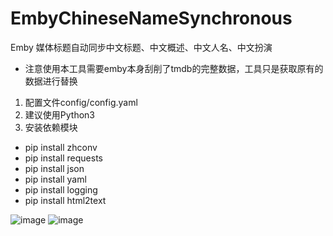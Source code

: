 # EmbyChineseNameSynchronous
Emby 媒体标题自动同步中文标题、中文概述、中文人名、中文扮演


*  注意使用本工具需要emby本身刮削了tmdb的完整数据，工具只是获取原有的数据进行替换
1. 配置文件config/config.yaml
2. 建议使用Python3
3. 安装依赖模块
*  pip install zhconv
*  pip install requests
*  pip install json
*  pip install yaml
*  pip install logging
*  pip install html2text

![image](https://user-images.githubusercontent.com/23020770/188265314-73610b4e-264d-4b8c-9750-e707512f7fef.png)
![image](https://user-images.githubusercontent.com/23020770/188306989-c722673e-2dac-4c79-8cb1-1a4eb3a35aa2.png)
